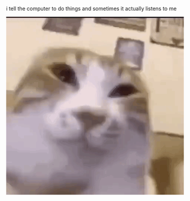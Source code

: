 i tell the computer to do things and sometimes it actually listens to me
<!--START_SECTION:update_image-->
<img src=https://raw.githubusercontent.com/sneakykestrel/sneakykestrel/main/.github/images/ears-pop.gif height="" width="" align=left alt=kitty />
<!--END_SECTION:update_image-->

